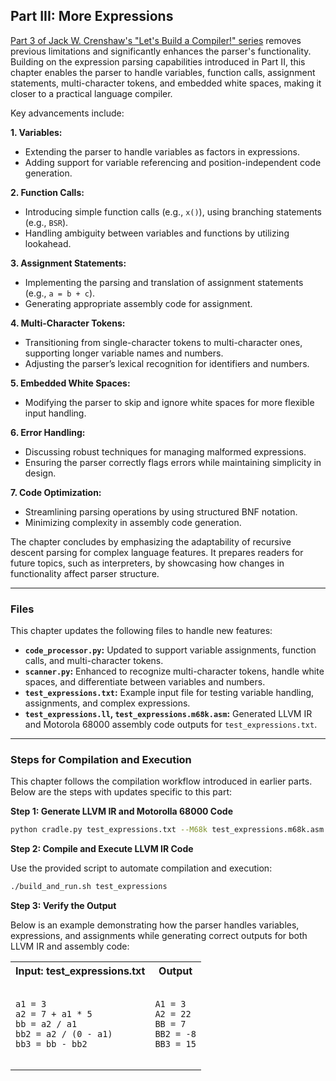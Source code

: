 ## Part III: More Expressions

[Part 3 of Jack W. Crenshaw's "Let's Build a Compiler!" series](https://xmonader.github.io/letsbuildacompiler-pretty/tutor03_moreexpressions.html) removes previous limitations and significantly enhances the parser's functionality. Building on the expression parsing capabilities introduced in Part II, this chapter enables the parser to handle variables, function calls, assignment statements, multi-character tokens, and embedded white spaces, making it closer to a practical language compiler.

Key advancements include:

**1. Variables:**
* Extending the parser to handle variables as factors in expressions.
* Adding support for variable referencing and position-independent code generation.

**2. Function Calls:**
* Introducing simple function calls (e.g., `x()`), using branching statements (e.g., `BSR`).
* Handling ambiguity between variables and functions by utilizing lookahead.

**3. Assignment Statements:**
* Implementing the parsing and translation of assignment statements (e.g., `a = b + c`).
* Generating appropriate assembly code for assignment.

**4. Multi-Character Tokens:**
* Transitioning from single-character tokens to multi-character ones, supporting longer variable names and numbers.
* Adjusting the parser’s lexical recognition for identifiers and numbers.

**5. Embedded White Spaces:**
* Modifying the parser to skip and ignore white spaces for more flexible input handling.

**6. Error Handling:**
* Discussing robust techniques for managing malformed expressions.
* Ensuring the parser correctly flags errors while maintaining simplicity in design.

**7. Code Optimization:**
* Streamlining parsing operations by using structured BNF notation.
* Minimizing complexity in assembly code generation.

The chapter concludes by emphasizing the adaptability of recursive descent parsing for complex language features. It prepares readers for future topics, such as interpreters, by showcasing how changes in functionality affect parser structure.

---

### Files

This chapter updates the following files to handle new features:
* **`code_processor.py`:** Updated to support variable assignments, function calls, and multi-character tokens.
* **`scanner.py`:** Enhanced to recognize multi-character tokens, handle white spaces, and differentiate between variables and numbers.
* **`test_expressions.txt`:** Example input file for testing variable handling, assignments, and complex expressions.
* **`test_expressions.ll`, `test_expressions.m68k.asm`:** Generated LLVM IR and Motorola 68000 assembly code outputs for `test_expressions.txt`.

---

### Steps for Compilation and Execution
This chapter follows the compilation workflow introduced in earlier parts. Below are the steps with updates specific to this part:

**Step 1: Generate LLVM IR and Motorolla 68000 Code**
```bash
python cradle.py test_expressions.txt --M68k test_expressions.m68k.asm --LLVM test_expressions.ll
```
**Step 2: Compile and Execute LLVM IR Code**

Use the provided script to automate compilation and execution:
```bash
./build_and_run.sh test_expressions
```
**Step 3: Verify the Output**

Below is an example demonstrating how the parser handles variables, expressions, and assignments while generating correct outputs for both LLVM IR and assembly code:

<table>
  <tr>
    <th>Input: test_expressions.txt</th>
    <th>Output</th>
  </tr>
  <tr>
    <td>
      <pre><code class="c">
a1 = 3
a2 = 7 + a1 * 5
bb = a2 / a1
bb2 = a2 / (0 - a1)
bb3 = bb - bb2
      </code></pre>
    </td>
    <td>
      <pre><code class="c">
A1 = 3
A2 = 22
BB = 7
BB2 = -8
BB3 = 15
      </code></pre>
    </td>
</table>
